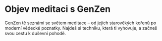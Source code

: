 # Objev meditaci s GenZen
GenZen tě seznámí se světem meditace – od jejích starověkých kořenů po moderní vědecké poznatky. Najdeš si techniku, která ti vyhovuje, a začneš svou cestu k duševní pohodě.
